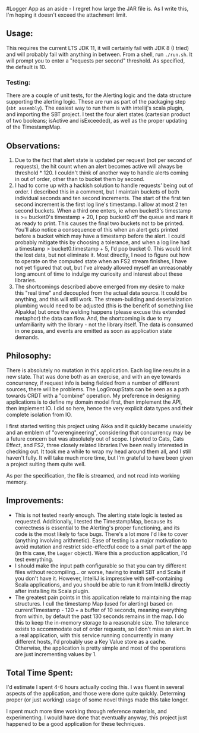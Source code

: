 #Logger App
as an aside - I regret how large the JAR file is. As I write this, I'm hoping it doesn't exceed the 
attachment limit.
## Usage:
This requires the current LTS JDK 11, it will certainly fail with JDK 8 (I tried) 
and will probably fail with anything in between.
From a shell, run `./run.sh`. It will prompt you to enter a "requests per second" threshold. As specified, the
default is 10. 

### Testing:
There are a couple of unit tests, for the Alerting logic and the data structure supporting the alerting logic.
These are run as part of the packaging step (`sbt assembly`). The easiest way to run them is with intellij's scala plugin,
and importing the SBT project. I test the four alert states (cartesian product of two booleans; isActive and isExceeded), 
as well as the proper updating of the TimestampMap. 

## Observations:
1. Due to the fact that alert state is updated per request (not per second of requests), the hit count when an alert becomes active
will always be threshold * 120. I couldn't think of another way to handle alerts coming in out of order, 
other than to bucket them by second. 
2. I had to come up with a hackish solution to handle requests' being out of order. I described this in a comment, but
I maintain buckets of both individual seconds and ten second increments. The start of the first ten second increment is the first log line's timestamp. I allow at most 2 ten second buckets. When a third one enters, ie
when bucket3's timestamp is >= bucket0's timestamp + 20, I pop bucket0 off the queue and mark it as ready to print.
This causes the final two buckets not to be printed. You'll also notice a consequence of this when 
an alert gets printed before a bucket which may have a timestamp before the alert. I could probably mitigate this by choosing a tolerance, and when 
a log line had a timestamp > bucket0.timestamp + 5, I'd pop bucket 0. This would limit the lost data, but not eliminate it.
Most directly, I need to figure out how to operate on the computed state when an FS2 stream finishes, I have not yet figured that out,
but I've already allowed myself an unreasonably long amount of time to indulge my curiosity and interest about 
these libraries.  
3. The shortcomings described above emerged from my desire to make this "real time" and decoupled from the actual data source.
It could be anything, and this will still work. The stream-building and deserialization plumbing would need to be adjusted (this is the benefit of something like Alpakka)
but once the welding happens (please excuse this extended metaphor) the data can flow. And, the shortcoming is due to my
unfamiliarity with the library - not the library itself. The data is consumed in one pass, and events are emitted as soon as application state
demands.  

## Philosophy:
There is absolutely no mutation in this application. Each log line results in a new state. That was done both as 
an exercise, and with an eye towards concurrency, if request info is being fielded from a number of different sources, there will be problems.
The LogGroupStats can be seen as a path towards CRDT with a "combine" operation. My preference in designing applications is to
define my domain model first, then implement the API, then implement IO. I did so here, hence the very explicit data types and their complete
isolation from IO. 

I first started writing this project using Akka and it quickly became unwieldy and an emblem of "overengineering", considering that
concurrency may be a future concern but was absolutely out of scope. I pivoted to Cats, Cats Effect, and FS2,
three closely related libraries I've been really interested in checking out. It took me a while to wrap my head
around them all, and I still haven't fully. It will take much more time, but I'm grateful to have been given
a project suiting them quite well.  

As per the specification, the file is streamed, and not read into working memory. 

## Improvements:
- This is not tested nearly enough. The alerting state logic is tested as requested. Additionally, I tested the TimestampMap, because its
correctness is essential to the Alerting's proper functioning, and its code is the most likely to face bugs. There's a lot more I'd like to cover
(anything involving arithmetic). Ease of testing is a major motivation to avoid mutation and restrict side-effectful
code to a small part of the app (in this case, the `Logger` object). Were this a production application, I'd test everything. 
- I should make the input path configurable so that you can try different files without recompiling... or worse, having to
install SBT and Scala if you don't have it. However, IntelliJ is impressive with self-containing Scala applications,
and you should be able to run it from IntelliJ directly after installing its Scala plugin.
- The greatest pain points in this application relate to maintaining the map structures. I cull the timestamp Map (used for alerting) based on currentTimestamp - 120 + a buffer of 10 seconds, meaning
everything from within, by default the past 130 seconds remains in the map. I do this to keep the in-memory storage to
a reasonable size. The tolerance exists to accommodate out of order requests, so I don't miss an alert. In a real application, with this service running concurrently in many different hosts, I'd probably use a Key Value store as a cache.
Otherwise, the application is pretty simple and most of the operations are just incrementing values by 1. 

## Total Time Spent:
I'd estimate I spent 4-6 hours actually coding this. I was fluent in several aspects of the application, and those were done quite quickly.
Determing proper (or just working) usage of some novel things made this take longer. 

I spent much more time working through reference materials, and experimenting. I would have done that eventually anyway,
this project just happened to be a good application for these techniques. 



